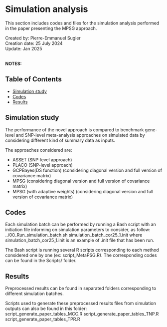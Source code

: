 # Simulation analysis
This section includes codes and files for the simulation analysis performed in the paper presenting the MPSG approach.

Created by: Pierre-Emmanuel Sugier<br>
Creation date: 25 July 2024<br>
Update: Jan 2025<br>
<br>

**NOTES:**
<br>

## Table of Contents
- [Simulation study](#simulation-study)
- [Codes](#codes)
- [Results](#results)

## Simulation study

The performance of the novel approach is compared to benchmark gene-level and SNP-level meta-analysis approaches on simulated data by considering different kind of summary data as inputs.

The approaches considered are:
- ASSET (SNP-level approach)
- PLACO (SNP-level approach)
- GCPBayes(DS function) (considering diagonal version and full version of covariance matrix)
- MPSG (considering diagonal version and full version of covariance matrix)
- MPSG (with adaptive weights) (considering diagonal version and full version of covariance matrix)

## Codes

Each simulation batch can be performed by running a Bash script with an initiation file informing on simulation parameters to consider, as follow:  ../00_Run_simulation_batch.sh simulation_batch_cor25_1.init
where simulation_batch_cor25_1.init is an example of .init file that has been run.

The Bash script is running several R scripts corresponding to each method considered one by one (ex: script_MetaPSG.R). The corresponding codes can be found in the Scripts/ folder.

## Results

Preprocessed results can be found in separated folders corresponding to different simulation batches.

Scripts used to generate these preprocessed results files from simulation outputs can also be found in this folder:
script_generate_paper_tables_MCC.R
script_generate_paper_tables_TNP.R
script_generate_paper_tables_TPR.R
